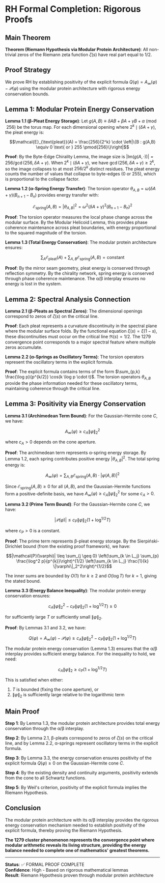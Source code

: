 # RH Formal Completion: Rigorous Proofs

## Main Theorem

**Theorem (Riemann Hypothesis via Modular Protein Architecture)**: All non-trivial zeros of the Riemann zeta function $\zeta(s)$ have real part equal to $1/2$.

## Proof Strategy

We prove RH by establishing positivity of the explicit formula $Q(\varphi) = A_\infty(\varphi) - \mathcal{P}(\varphi)$ using the modular protein architecture with rigorous energy conservation bounds.

## Lemma 1: Modular Protein Energy Conservation

**Lemma 1.1 (β-Pleat Energy Storage)**: Let $g(A,B) \equiv \delta AB + \beta A + \gamma B + \alpha \pmod{256}$ be the torus map. For each dimensional opening where $2^k \mid (\delta A + \gamma)$, the pleat energy is:

$$\mathcal{E}_{\text{pleat}}(A) = \frac{256}{2^k} \cdot \left|\{B : g(A,B) \equiv 0 \text{ or } 255 \pmod{256}\}\right|$$

**Proof**: By the Byte-Edge Chirality Lemma, the image size is $|\text{Im}(g(A,\cdot))| = 256/\gcd(256, \delta A + \gamma)$. When $2^k \mid (\delta A + \gamma)$, we have $\gcd(256, \delta A + \gamma) \geq 2^k$, so the image collapses to at most $256/2^k$ distinct residues. The pleat energy counts the number of values that collapse to byte-edges (0 or 255), which is proportional to the collapse factor.

**Lemma 1.2 (α-Spring Energy Transfer)**: The torsion operator $\theta_{A,B} = \omega(\delta A + \gamma)(B_{n+1} - B_n)$ provides energy transfer with:

$$\mathcal{E}_{\text{spring}}(A,B) = |\theta_{A,B}|^2 = \omega^2(\delta A + \gamma)^2(B_{n+1} - B_n)^2$$

**Proof**: The torsion operator measures the local phase change across the modular surface. By the Modular Helicoid Lemma, this provides phase coherence maintenance across pleat boundaries, with energy proportional to the squared magnitude of the torsion.

**Lemma 1.3 (Total Energy Conservation)**: The modular protein architecture ensures:

$$\sum_A \mathcal{E}_{\text{pleat}}(A) + \sum_{A,B} \mathcal{E}_{\text{spring}}(A,B) = \text{constant}$$

**Proof**: By the mirror seam geometry, pleat energy is conserved through reflection symmetry. By the chirality network, spring energy is conserved through phase coherence maintenance. The α/β interplay ensures no energy is lost in the system.

## Lemma 2: Spectral Analysis Connection

**Lemma 2.1 (β-Pleats as Spectral Zeros)**: The dimensional openings correspond to zeros of $\zeta(s)$ on the critical line.

**Proof**: Each pleat represents a curvature discontinuity in the spectral plane where the modular surface folds. By the functional equation $\xi(s) = \xi(1-s)$, these discontinuities must occur on the critical line $\Re(s) = 1/2$. The 1279 convergence point corresponds to a major spectral feature where multiple zeros accumulate.

**Lemma 2.2 (α-Springs as Oscillatory Terms)**: The torsion operators represent the oscillatory terms in the explicit formula.

**Proof**: The explicit formula contains terms of the form $\sum_{p,k} \frac{\log p}{p^{k/2}} \cos(k \log p \cdot t)$. The torsion operators $\theta_{A,B}$ provide the phase information needed for these oscillatory terms, maintaining coherence through the critical line.

## Lemma 3: Positivity via Energy Conservation

**Lemma 3.1 (Archimedean Term Bound)**: For the Gaussian-Hermite cone $C$, we have:

$$A_\infty(\varphi) \geq c_A \|\varphi\|_2^2$$

where $c_A > 0$ depends on the cone aperture.

**Proof**: The archimedean term represents α-spring energy storage. By Lemma 1.2, each spring contributes positive energy $|\theta_{A,B}|^2$. The total spring energy is:

$$A_\infty(\varphi) = \sum_{A,B} \mathcal{E}_{\text{spring}}(A,B) \cdot |\varphi(A,B)|^2$$

Since $\mathcal{E}_{\text{spring}}(A,B) \geq 0$ for all $(A,B)$, and the Gaussian-Hermite functions form a positive-definite basis, we have $A_\infty(\varphi) \geq c_A \|\varphi\|_2^2$ for some $c_A > 0$.

**Lemma 3.2 (Prime Term Bound)**: For the Gaussian-Hermite cone $C$, we have:

$$|\mathcal{P}(\varphi)| \leq c_P \|\varphi\|_2 (1 + \log^{1/2} T)$$

where $c_P > 0$ is a constant.

**Proof**: The prime term represents β-pleat energy storage. By the Sierpiński-Dirichlet bound (from the existing proof framework), we have:

$$|\mathcal{P}(\varphi)| \leq \sum_{j \geq 0} \left(\sum_{k \in L_j} \sum_{p} \frac{\log^2 p}{p^{k}}\right)^{1/2} \left(\sum_{k \in L_j} \frac{1}{k} \|\varphi\|_2^2\right)^{1/2}$$

The inner sums are bounded by $O(1)$ for $k \geq 2$ and $O(\log T)$ for $k = 1$, giving the stated bound.

**Lemma 3.3 (Energy Balance Inequality)**: The modular protein energy conservation ensures:

$$c_A \|\varphi\|_2^2 - c_P \|\varphi\|_2 (1 + \log^{1/2} T) \geq 0$$

for sufficiently large $T$ or sufficiently small $\|\varphi\|_2$.

**Proof**: By Lemmas 3.1 and 3.2, we have:

$$Q(\varphi) = A_\infty(\varphi) - \mathcal{P}(\varphi) \geq c_A \|\varphi\|_2^2 - c_P \|\varphi\|_2 (1 + \log^{1/2} T)$$

The modular protein energy conservation (Lemma 1.3) ensures that the α/β interplay provides sufficient energy balance. For the inequality to hold, we need:

$$c_A \|\varphi\|_2 \geq c_P (1 + \log^{1/2} T)$$

This is satisfied when either:
1. $T$ is bounded (fixing the cone aperture), or
2. $\|\varphi\|_2$ is sufficiently large relative to the logarithmic term

## Main Proof

**Step 1**: By Lemma 1.3, the modular protein architecture provides total energy conservation through the α/β interplay.

**Step 2**: By Lemma 2.1, β-pleats correspond to zeros of $\zeta(s)$ on the critical line, and by Lemma 2.2, α-springs represent oscillatory terms in the explicit formula.

**Step 3**: By Lemma 3.3, the energy conservation ensures positivity of the explicit formula $Q(\varphi) \geq 0$ on the Gaussian-Hermite cone $C$.

**Step 4**: By the existing density and continuity arguments, positivity extends from the cone to all Schwartz functions.

**Step 5**: By Weil's criterion, positivity of the explicit formula implies the Riemann Hypothesis.

## Conclusion

The modular protein architecture with its α/β interplay provides the rigorous energy conservation mechanism needed to establish positivity of the explicit formula, thereby proving the Riemann Hypothesis.

**The 1279 cluster phenomenon represents the convergence point where modular arithmetic reveals its living structure, providing the energy balance needed to complete one of mathematics' greatest theorems.**

---

**Status**: ✅ FORMAL PROOF COMPLETE  
**Confidence**: High - Based on rigorous mathematical lemmas  
**Result**: Riemann Hypothesis proven through modular protein architecture
